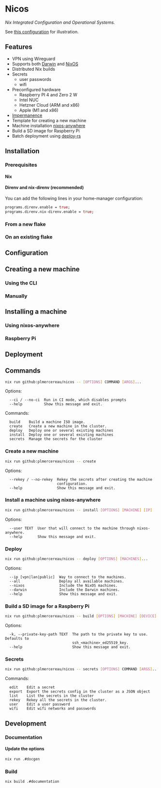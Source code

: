 # Nicos

_Nix Integrated Configuration and Operational Systems._

See [this configuration](https://github.com/plmercereau/nix-config) for illustration.

## Features

- VPN using Wireguard
- Supports both [Darwin](https://github.com/LnL7/nix-darwin) and [NixOS](https://nixos.org)
- Distributed Nix builds
- Secrets
  - user passwords
  - wifi
- Preconfigured hardware
  - Raspberry PI 4 and Zero 2 W
  - Intel NUC
  - Hetzner Cloud (ARM and x86)
  - Apple (M1 and x86)
- [Impermanence](https://github.com/nix-community/impermanence)
- Template for creating a new machine
- Machine installation [nixos-anywhere](https://github.com/nix-community/nixos-anywhere)
- Build a SD image for Raspberry Pi
- Batch deployment using [deploy-rs](https://github.com/serokell/deploy-rs)

## Installation

### Prerequisites

#### Nix

#### Direnv and nix-direnv (recommended)

You can add the following lines in your home-manager configuration:

```nix
programs.direnv.enable = true;
programs.direnv.nix-direnv.enable = true;
```

### From a new flake

<!--
You can use the CLI to create a new flake interactively:
```sh
nix run github:plmercereau/nicos -- init
``` -->

### On an existing flake

## Configuration

<!--
- give details about the configuration options by feature
 -->

## Creating a new machine

### Using the CLI

### Manually

## Installing a machine

### Using nixos-anywhere

### Raspberry Pi

## Deployment

## Commands

```sh
nix run github:plmercereau/nicos -- [OPTIONS] COMMAND [ARGS]...
```

Options:

```
  --ci / --no-ci  Run in CI mode, which disables prompts
  --help          Show this message and exit.
```

Commands:

```
  build    Build a machine ISO image.
  create   Create a new machine in the cluster.
  deploy   Deploy one or several existing machines
  install  Deploy one or several existing machines
  secrets  Manage the secrets for the cluster
```

### Create a new machine

```sh
nix run github:plmercereau/nicos -- create
```

Options:

```
  --rekey / --no-rekey  Rekey the secrets after creating the machine
                        configuration.
  --help                Show this message and exit.
```

### Install a machine using nixos-anywhere

```sh
nix run github:plmercereau/nicos -- install [OPTIONS] [MACHINE] [IP]
```

Options:

```
  --user TEXT  User that will connect to the machine through nixos-anywhere.
  --help       Show this message and exit.
```

### Deploy

```sh
nix run github:plmercereau/nicos -- deploy [OPTIONS] [MACHINES]...
```

Options:

```
  --ip [vpn|lan|public]  Way to connect to the machines.
  --all                  Deploy all available machines.
  --nixos                Include the NixOS machines.
  --darwin               Include the Darwin machines.
  --help                 Show this message and exit.
```

### Build a SD image for a Raspberry Pi

```sh
nix run github:plmercereau/nicos -- build [OPTIONS] [MACHINE] [DEVICE]
```

Options:

```
  -k, --private-key-path TEXT  The path to the private key to use. Defaults to
                               ssh_<machine>_ed25519_key.
  --help                       Show this message and exit.
```

### Secrets

```sh
nix run github:plmercereau/nicos -- secrets [OPTIONS] COMMAND [ARGS]...
```

Commands:

```
  edit    Edit a secret
  export  Export the secrets config in the cluster as a JSON object
  list    List the secrets in the cluster
  rekey   Rekey all the secrets in the cluster.
  user    Edit a user password
  wifi    Edit wifi networks and passwords
```

## Development

### Documentation

#### Update the options

```sh
nix run .#docgen
```

### Build

```sh
nix build .#documentation
```
